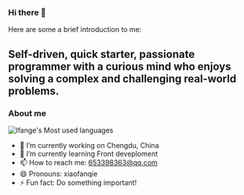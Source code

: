 ### Hi there 👋

<!--
**lfange/lfange** is a ✨ _special_ ✨ repository because its `README.md` (this file) appears on your GitHub profile.
-->
Here are some a brief introduction to me:
## Self-driven, quick starter, passionate programmer with a curious mind who enjoys solving a complex and challenging real-world problems.

<!-- 
![Anurag's GitHub stats](https://github-readme-stats.vercel.app/api?username=lfange&count_private=true) 
[![lfange's GitHub stats](https://github-readme-stats.vercel.app/api?username=lfange&show_icons=true&theme=radical)](https://github.com/anuraghazra/github-readme-stats)
-->
### About me      

![lfange's Most used languages](https://github-readme-stats.vercel.app/api/top-langs/?username=lfange&layout=compact&hide_border=true&langs_count=10)
- 🔭 I’m currently working on Chengdu, China
- 🌱 I’m currently learning Front deveploment
- 📫 How to reach me: 653398363@qq.com
- 😄 Pronouns: xiaofanqie
- ⚡ Fun fact: Do something important!
<!-- 
- 👯 I’m looking to collaborate on ...
- 🤔 I’m looking for help with ...
- 💬 Ask me about ...
-->
